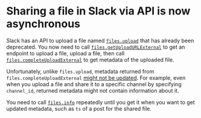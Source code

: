 # Sharing a file in Slack via API is now asynchronous

Slack has an API to upload a file named [`files.upload`](https://api.slack.com/methods/files.upload) that has already been deprecated. You now need to call [`files.getUploadURLExternal`](https://api.slack.com/methods/files.getUploadURLExternal) to get an endpoint to upload a file, upload a file, then call [`files.completeUploadExternal`](https://api.slack.com/methods/files.completeUploadExternal) to get metadata of the uploaded file.

Unfortunately, unlike `files.upload`, metadata returned from `files.completeUploadExternal` [might not be updated](https://github.com/slackapi/python-slack-sdk/issues/1277). For example, even when you upload a file and share it to a specific channel by specifying `channel_id`, returned metadata might not contain information about it.

You need to call [`files.info`](https://api.slack.com/methods/files.info) repeatedly until you get it when you want to get updated metadata, such as `ts` of a post for the shared file.
